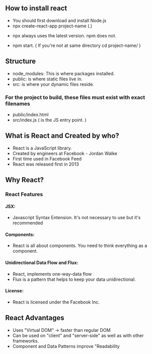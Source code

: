 ## How to install react
- You should first download and install Node.js
- npx create-react-app project-name (.)
* npx always uses the latest version. npm does not.
- npm start. ( If you're not at same directory cd project-name/ )

## Structure
- node_modules: This is where packages installed.
- public: is where static files live in.
- src: is where your dynamic files reside.
### For the project to build, these files must exist with exact filenames
- public/index.html
- src/index.js ( is the JS entry point. )

## What is React and Created by who?
- React is a JavaScript library.
- Created by engineers at Facebook - Jordan Walke
- First time used in Facebook Feed
- React was released first in 2013

 ## Why React?
 ### React Features
 #### JSX:
 - Javascript Syntax Entension. It's not necessary to use but it's recommended
 #### Components:
 - React is all about components. You need to think everything as a component.
 #### Unidirectional Data Flow and Flux: 
 - React, implements one-way-data flow
 - Flux is a pattern that helps to keep your data unidirectional.
 #### License:
 - React is licensed under the Facebook Inc.

 ## React Advantages
 - Uses "Virtual DOM" -> faster than regular DOM
 - Can be used on "client" and "server-side" as well as with other frameworks.
 - Component and Data Patterns improve "Readability